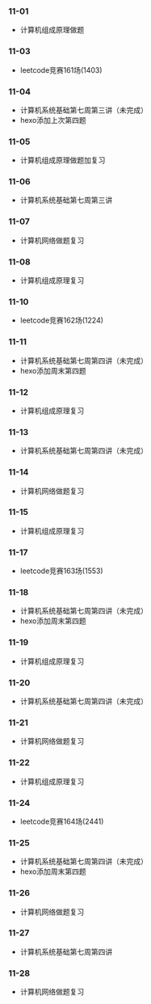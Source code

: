 ### 11-01
* 计算机组成原理做题
### 11-03
* leetcode竞赛161场(1403)
### 11-04
* 计算机系统基础第七周第三讲（未完成）
* hexo添加上次第四题
### 11-05
* 计算机组成原理做题加复习
### 11-06
* 计算机系统基础第七周第三讲
### 11-07
* 计算机网络做题复习
### 11-08
* 计算机组成原理复习
### 11-10
* leetcode竞赛162场(1224)
### 11-11
* 计算机系统基础第七周第四讲（未完成）
* hexo添加周末第四题
### 11-12
* 计算机组成原理复习
### 11-13
* 计算机系统基础第七周第四讲（未完成）
### 11-14
* 计算机网络做题复习
### 11-15
* 计算机组成原理复习
### 11-17
* leetcode竞赛163场(1553)
### 11-18
* 计算机系统基础第七周第四讲（未完成）
* hexo添加周末第四题
### 11-19
* 计算机组成原理复习
### 11-20
* 计算机系统基础第七周第四讲（未完成）
### 11-21
* 计算机网络做题复习
### 11-22
* 计算机组成原理复习
### 11-24
* leetcode竞赛164场(2441)
### 11-25
* 计算机系统基础第七周第四讲（未完成）
* hexo添加周末第四题
### 11-26
* 计算机网络做题复习
### 11-27
* 计算机系统基础第七周第四讲
### 11-28
* 计算机网络做题复习

